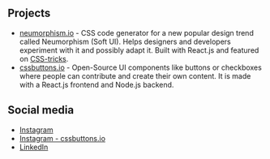 ## Projects

- [neumorphism.io](https://neumorphism.io/#55b9f3) - CSS code generator for a new popular design trend called Neumorphism (Soft UI). Helps designers and developers experiment with it and possibly adapt it. Built with React.js and featured on [CSS-tricks](https://css-tricks.com/neumorphism-io/).
- [cssbuttons.io](https://cssbuttons.io/) - Open-Source UI components like buttons or checkboxes where people can contribute and create their own content. It is made with a React.js frontend and Node.js backend. 

## Social media

- [Instagram](https://www.instagram.com/adamgiebl.io/)
- [Instagram - cssbuttons.io](https://www.instagram.com/cssbuttons.io/)
- [LinkedIn](https://www.linkedin.com/in/adam-giebl-391325186/)

